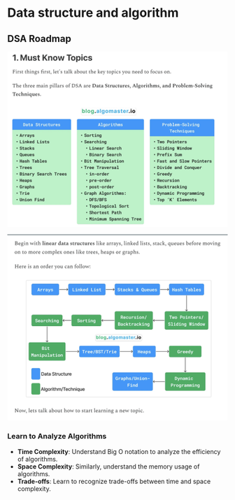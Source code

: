 # Data structure and algorithm
## DSA Roadmap

![Solution](./images/DSA-Roadmap.png)



![Solution](./images/DSA-order.png)

### Learn to Analyze Algorithms
- **Time Complexity**: Understand Big O notation to analyze the efficiency of algorithms.
- **Space Complexity**: Similarly, understand the memory usage of algorithms.
- **Trade-offs**: Learn to recognize trade-offs between time and space complexity.
